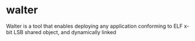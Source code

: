 # walter
Walter is a tool that enables deploying any application conforming to ELF x-bit LSB shared object, and dynamically linked
